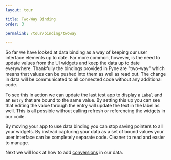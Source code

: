 ```yaml
---
layout: tour

title: Two-Way Binding
order: 3

permalink: /tour/binding/twoway

---
```


So far we have looked at data binding as a way of keeping
our user interface elements up to date. Far more common,
however, is the need to update values from the UI
widgets and keep the data up to date everywhere.
Thankfully the bindings provided in Fyne are "two-way"
which means that values can be pushed into them as well
as read out. The change in data will be communicated to
all connected code without any additional code.

To see this in action we can update the last test app
to display a `Label` and an `Entry` that are bound to
the same value. By setting this up you can see that
editing the value through the entry will update the
text in the label as well. This is all possible without
calling refresh or referencing the widgets in our code.

By moving your app to use data binding you can stop
saving pointers to all your widgets. By instead 
capturing your data as a set of bound values your
user interface can be completely separate code.
Cleaner to read and easier to manage.

Next we will look at how to add [conversions](/tour/binding/conversion) in our data.

